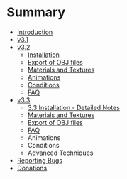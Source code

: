 # Summary

* [Introduction](README.md)
* [v3.1](v3.1/index.md)
* [v3.2](v3.2/index.md)
   * [Installation](v3.2/installation.md)
   * [Export of OBJ files](v3.2/export-obj-files.md)
   * [Materials and Textures](v3.2/materials-and-textures.md)
   * [Animations](v3.2/animations.md)
   * [Conditions](v3.2/conditions.md)
   * [FAQ](v3.2/faq.md)
* [v3.3](v3.3/index.md)
   * [3.3 Installation - Detailed Notes](v3.3/33_installation_-_detailed_notes.md)
   * [Materials and Textures](v3.3/materials_and_textures.md)
   * [Export of OBJ files](v3.3/export_of_obj_files.md)
   * [FAQ](v3.3/faq.md)
   * Animations
   * Conditions
   * Advanced Techniques
* [Reporting Bugs](reporting-bugs.md)
* [Donations](donations.md)

